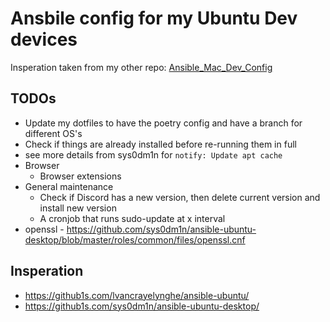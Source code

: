 # Ansbile config for my Ubuntu Dev devices

Insperation taken from my other repo: [Ansible_Mac_Dev_Config](https://github.com/BenWolfaardt/Ansible_Mac_Dev_Config)

## TODOs

- Update my dotfiles to have the poetry config and have a branch for different OS's
- Check if things are already installed before re-running them in full
- see more details from sys0dm1n for `notify: Update apt cache`
- Browser
    - Browser extensions
- General maintenance
    - Check if Discord has a new version, then delete current version and install new version
    - A cronjob that runs sudo-update at x interval
- openssl - https://github.com/sys0dm1n/ansible-ubuntu-desktop/blob/master/roles/common/files/openssl.cnf

## Insperation

- https://github1s.com/lvancrayelynghe/ansible-ubuntu/
- https://github1s.com/sys0dm1n/ansible-ubuntu-desktop/
